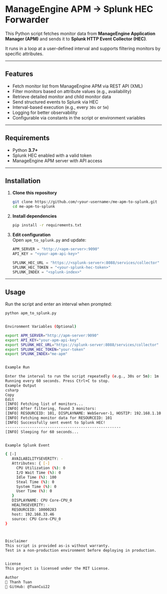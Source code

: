# ManageEngine APM → Splunk HEC Forwarder

This Python script fetches monitor data from **ManageEngine Application Manager (APM)** and sends it to **Splunk HTTP Event Collector (HEC)**.

It runs in a loop at a user-defined interval and supports filtering monitors by specific attributes.

---

## Features

- Fetch monitor list from ManageEngine APM via REST API (XML)
- Filter monitors based on attribute values (e.g., availability)
- Retrieve detailed monitor and child monitor data
- Send structured events to Splunk via HEC
- Interval-based execution (e.g., every `30s` or `5m`)
- Logging for better observability
- Configurable via constants in the script or environment variables

---

## Requirements

- Python **3.7+**
- Splunk HEC enabled with a valid token
- ManageEngine APM server with API access

---

## Installation

1. **Clone this repository**
    ```bash
    git clone https://github.com/<your-username>/me-apm-to-splunk.git
    cd me-apm-to-splunk
    ```

2. **Install dependencies**
    ```bash
    pip install -r requirements.txt
    ```

3. **Edit configuration**  
   Open `apm_to_splunk.py` and update:
    ```python
    APM_SERVER = "http://<apm-server>:9090"
    API_KEY = "<your-apm-api-key>"

    SPLUNK_HEC_URL = "https://<splunk-server>:8088/services/collector"
    SPLUNK_HEC_TOKEN = "<your-splunk-hec-token>"
    SPLUNK_INDEX = "<splunk-index>"
    ```

---

## Usage

Run the script and enter an interval when prompted:
```bash
python apm_to_splunk.py


Environment Variables (Optional)

export APM_SERVER="http://apm-server:9090"
export API_KEY="your-apm-api-key"
export SPLUNK_HEC_URL="https://splunk-server:8088/services/collector"
export SPLUNK_HEC_TOKEN="your-token"
export SPLUNK_INDEX="me-apm"


Example Run

Enter the interval to run the script repeatedly (e.g., 30s or 5m): 1m
Running every 60 seconds. Press Ctrl+C to stop.
Example Output
csharp
Copy
Edit
[INFO] Fetching list of monitors...
[INFO] After filtering, found 3 monitors:
[INFO] RESOURCEID: 101, DISPLAYNAME: WebServer-1, HOSTIP: 192.168.1.10
[INFO] Fetching monitor data for RESOURCEID: 101
[INFO] Successfully sent event to Splunk HEC!
----------------------------------------------------
[INFO] Sleeping for 60 seconds...


Example Splunk Event

{ [-]
   AVAILABILITYSEVERITY: -
   Attributes: { [-]
     CPU Utilization (%): 0
     I/O Wait Time (%): 0
     Idle Time (%): 100
     Steal Time (%): 0
     System Time (%): 0
     User Time (%): 0
   }
   DISPLAYNAME: CPU Core-CPU_0
   HEALTHSEVERITY: -
   RESOURCEID: 10000283
   host: 192.168.33.46
   source: CPU Core-CPU_0
}



Disclaimer
This script is provided as-is without warranty.
Test in a non-production environment before deploying in production.


License
This project is licensed under the MIT License.

Author
👤 Thanh Tuan
💼 GitHub: @TuanCui22
